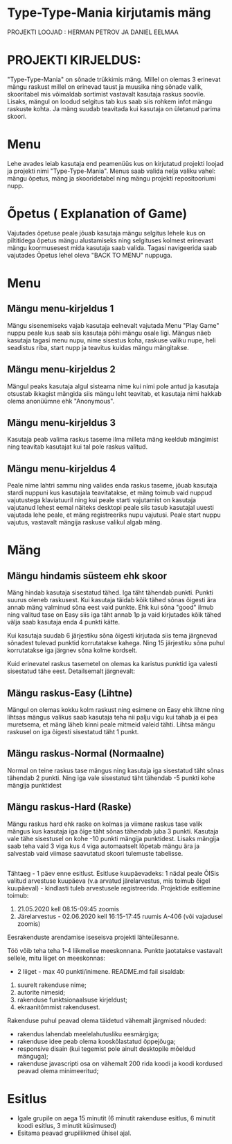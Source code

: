 # Type-Type-Mania kirjutamis mäng
PROJEKTI LOOJAD :
HERMAN PETROV JA DANIEL EELMAA
##
# PROJEKTI KIRJELDUS:
"Type-Type-Mania" on sõnade trükkimis mäng. Millel on olemas 3 erinevat mängu raskust millel on erinevad taust ja muusika ning sõnade valik, skooritabel mis võimaldab sortimist vastavalt kasutaja raskus soovile. Lisaks, mängul on loodud selgitus tab kus saab siis rohkem infot mängu raskuste kohta. Ja mäng suudab teavitada kui kasutaja on ületanud parima skoori. 
##
# Menu
Lehe avades leiab kasutaja end peamenüüs kus on kirjutatud projekti loojad ja projekti nimi "Type-Type-Mania". Menus  saab valida nelja valiku vahel: mängu õpetus, mäng ja skooridetabel ning mängu projekti repositooriumi nupp.
##
# Õpetus ( Explanation of Game)
Vajutades õpetuse peale jõuab kasutaja mängu selgitus lehele kus  on piltitidega õpetus mängu alustamiseks ning selgituses  kolmest erinevast mängu koormusesest mida kasutaja saab valida. Tagasi navigeerida saab vajutades Õpetus lehel oleva "BACK TO MENU" nuppuga.
##
# Menu
## Mängu menu-kirjeldus 1
Mängu sisenemiseks vajab kasutaja eelnevalt vajutada Menu "Play Game" nuppu peale kus saab siis kasutaja põhi mängu osale ligi.
Mängus näeb kasutaja tagasi menu nupu, nime sisestus koha, raskuse valiku nupe, heli seadistus riba, start nupp ja teavitus kuidas mängu mängitakse. 
##
## Mängu menu-kirjeldus 2
Mängul peaks kasutaja algul sisteama nime kui nimi pole antud ja kasutaja otsustab ikkagist mängida siis mängu leht teavitab, et kasutaja nimi hakkab olema anonüümne ehk "Anonymous".
##
## Mängu menu-kirjeldus 3
Kasutaja peab valima raskus taseme ilma milleta mäng keeldub mängimist ning teavitab kasutajat kui tal pole raskus valitud.
##
## Mängu menu-kirjeldus 4
Peale nime lahtri sammu ning valides enda raskus taseme, jõuab kasutaja stardi nuppuni kus kasutajala teavitatakse, et mäng toimub vaid nuppud vajutustega klaviatuuril ning kui peale starti vajutamist on kasutaja vajutanud lehest eemal näiteks desktopi peale siis tasub kasutajal uuesti vajutada lehe peale, et mäng registreeriks nupu vajutusi.
Peale start nuppu vajutus, vastavalt mängija raskuse valikul algab mäng. 
##
# Mäng
## Mängu hindamis süsteem ehk skoor
Mäng hindab kasutaja sisestatud tähed. Iga täht tähendab punkti. Punkti suurus oleneb raskusest. Kui kasutaja täidab kõik tähed sõnas õigesti ära annab mäng valminud sõna eest vaid punkte. Ehk kui sõna "good" ilmub ning valitud tase on Easy siis iga täht annab 1p ja  vaid kirjutades kõik tähed välja saab kasutaja enda 4 punkti kätte. 

Kui kasutaja suudab 6 järjestiku sõna õigesti kirjutada siis tema järgnevad sõnadest tulevad punktid korrutatakse kahega. Ning 15 järjestiku sõna puhul korrutatakse iga järgnev sõna kolme kordselt. 

Kuid erinevatel raskus tasemetel on olemas ka karistus punktid iga valesti sisestatud tähe eest.
Detailsemalt järgnevalt:
##
## Mängu raskus-Easy (Lihtne)
Mängul on olemas kokku kolm raskust ning esimene on Easy ehk lihtne ning lihtsas mängus valikus saab kasutaja teha nii palju vigu kui tahab ja ei pea muretsema, et mäng läheb kinni peale mitmeid valeid tähti. 
Lihtsa mängu raskusel on iga õigesti sisestatud täht 1 punkt. 
##
## Mängu raskus-Normal (Normaalne)
Normal on teine raskus tase mängus ning kasutaja iga sisestatud täht sõnas tähendab 2 punkti. Ning iga vale sisestatud täht tähendab -5 punkti kohe mängija punktidest
##
## Mängu raskus-Hard (Raske)
Mängu raskus hard ehk raske on kolmas ja viimane raskus tase valik mängus kus kasutaja iga õige täht sõnas tähendab juba 3 punkti. Kasutaja vale tähe sisestusel on kohe -10 punkti mängija punktidest. Lisaks mängija saab teha vaid 3 viga kus 4 viga automaatselt lõpetab mängu ära ja salvestab vaid viimase saavutatud skoori tulemuste tabelisse. 
##

##







Tähtaeg - 1 päev enne esitlust. Esitluse kuupäevadeks: 1 nädal peale ÕISis valitud arvestuse kuupäeva (v.a arvatud järelarvestus, mis toimub õigel kuupäeval) - kindlasti tuleb arvestusele registreerida. Projektide esitlemine toimub:
1. 21.05.2020 kell 08.15-09:45 zoomis
1. Järelarvestus - 02.06.2020 kell 16:15-17:45 ruumis A-406 (või vajadusel zoomis)

Eesrakenduste arendamise iseseisva projekti lähteülesanne. 

Töö võib teha teha 1-4 liikmelise meeskonnana. Punkte jaotatakse vastavalt sellele, mitu liiget on meeskonnas:
* 2 liiget - max 40 punkti/inimene.
README.md fail sisaldab:
1. suurelt rakenduse nime;
1. autorite nimesid;
1. rakenduse funktsionaalsuse kirjeldust;
1. ekraanitõmmist rakendusest.

Rakenduse puhul peavad olema täidetud vähemalt järgmised nõuded:
  * rakendus lahendab meelelahutusliku eesmärgiga; 
  * rakenduse idee peab olema kooskõlastatud õppejõuga;
  * responsive disain (kui tegemist pole ainult desktopile mõeldud mänguga);
  * rakenduse javascripti osa on vähemalt 200 rida koodi ja koodi kordused peavad olema minimeeritud;
  
# Esitlus
* Igale grupile on aega 15 minutit (6 minutit rakenduse esitlus, 6 minutit koodi esitlus, 3 minutit küsimused)
* Esitama peavad grupiliikmed ühisel ajal. 


